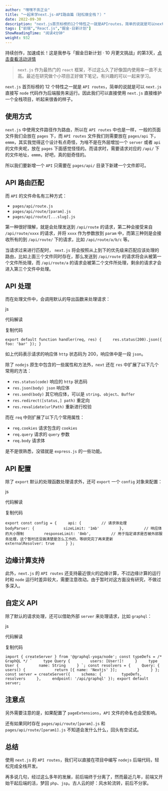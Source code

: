 ```yaml
---
author: "嘿嘿不务正业"
title: "一起来学next.js-API路由篇（轻松做全栈？）"
date: 2022-09-30
description: "next.js首页标榜的12个特性之一就是APIroutes，简单的说就是可以next.js直接写node代码作为后端服务来运行。因此我们可以直接使用next.js直接维护一个全"
tags: ["前端","React.js","掘金·日新计划"]
ShowReadingTime: "阅读4分钟"
weight: 932
---
```

持续创作，加速成长！这是我参与「掘金日新计划 · 10 月更文挑战」的第3天，[点击查看活动详情](https://juejin.cn/post/7147654075599978532 "https://juejin.cn/post/7147654075599978532")

> `next.js` 作为最热门的 `react` 框架，不过这么久了好像国内使用率一直不太高。最近在研究做个小项目正好做下笔记，有兴趣的可以一起来学习。

`next.js` 首页标榜的 12 个特性之一就是 `API routes`，简单的说就是可以 `next.js` 直接写 `node` 代码作为后端服务来运行。因此我们可以直接使用 `next.js` 直接维护一个全栈项目，听起来很香的样子。

使用方式
----

`next.js` 中使用文件路径作为路由，所以在 `API routes` 中也是一样，一般的页面文件我们会放在 `pages` 下，而 `API routes` 文件我们则需要放在 `pages/api` 下，`emmm`，其实我觉得这个设计有点奇怪，为啥不是在外层增加一个 `server` 或者 `api` 的文件夹呢，放在 `pages` 下面感觉怪怪的。而请求时，需要请求对应的 `/api/` 下的文件地址，`emmm`，好吧，真的挺奇怪的。

所以我们要新增一个 `API` 只需要在 `pages/api/` 目录下新建一个文件即可。

API 路由匹配
--------

而 `API` 的文件命名有三种方式：

*   `pages/api/route.js`
*   `pages/api/route/[param].js`
*   `pages/api/route/[...slug].js`

第一种很好理解，就是会处理发送到 `/api/route` 的请求，第二种会接受来自 `/api/route/xxxx` 的请求，并将 `xxxx` 作为参数放到 `param` 中，而第三种则是会接收所有的到 `/api/route/` 下的请求，比如 `/api/route/a/b/c` 等。

当请求过来进行匹配时， `next.js` 将会按照从上到下的优先级来匹配应该处理的路由，比如上面三个文件同时存在，那么发送到 `/api/route` 的请求将会从被第一个文件所处理，而 `/api/route/a` 的请求会被第二个文件所处理，剩余的请求才会进入第三个文件中处理。

API 处理
------

而在处理文件中，会调用默认的导出函数来处理请求：

js

 代码解读

复制代码

`export default function handler(req, res) {     res.status(200).json({ foo: 'bar' }); }`

如上代码表示请求的响应体 `http` 状态码为 200，响应体中是一段 `json`。

除了 `nodejs` 原生中包含的一些属性和方法外，`next` 还在 `res` 中扩展了以下几个常用的方法：

*   `res.status(code)` 响应的 `http` 状态码
*   `res.json(body) json` 响应体
*   `res.send(body)` 其它响应体，可以是 `string`、`object`、`Buffer`
*   `res.redirect([status,] path)` 重定向
*   `res.revalidate(urlPath)` 重新进行校验

而在 `req` 中则扩展了以下几个常用属性：

*   `req.cookies` 请求包含的 `cookies`
*   `req.query` 请求的 `query` 参数
*   `req.body` 请求体

是不是很熟悉，没错就是 `express.js` 的一些功能。

API 配置
------

除了 `export` 默认的处理函数处理请求外，还可 `export` 一个 `config` 对象来配置：

js

 代码解读

复制代码

`export const config = {     api: {         // 请求体处理         bodyParser: {             sizeLimit: '1mb'         },         // 响应体的大小限制         responseLimit: '8mb',         // 用于指定请求是否被外部服务处理，这个暂时还没搞清楚是怎么工作的，等研究完了再来更新         externalResolver: true     } };`

边缘计算支持
------

此外，`next.js` 的 `API routes` 还支持最近很火的边缘计算，不过边缘计算的运行时和 `node` 运行时差异较大，需要注意改动。由于暂时对这方面没有研究，不做过多深入。

自定义 API
-------

除了默认的请求处理，还可以借助外部 `server` 来处理请求，比如 `graphql`：

js

 代码解读

复制代码

``import { createServer } from '@graphql-yoga/node'; const typeDefs = /* GraphQL */ `     type Query {         users: [User!]!     }     type User {         name: String     } `; const resolvers = {     Query: {         users() {             return [{ name: 'Nextjs' }];         }     } }; const server = createServer({     schema: {         typeDefs,         resolvers     },     endpoint: '/api/graphql' }); export default server;``

注意点
---

另外需要注意的是，如果配置了 `pageExtensions`，`API` 文件的命名也会受影响。

还有如果同时存在 `pages/api/route/[param].js` 和 `pages/api/route/[param1].js` 不知道会发什么什么，回头有空试试。

总结
--

使用 `next.js` 的 `API routes`，我们可以直接在项目中编写 `nodejs` 后端代码，轻松完成全栈开发。

再多说几句，经过这么多年的发展，前后端终于分离了，然而最近几年，前端又开始干起后端的活，梦回 `php`、`jsp`。古人云的好：风水轮流转，前后不分家。